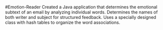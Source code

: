 #Emotion-Reader
Created a Java application that determines the emotional subtext of an email by analyzing individual words. 
Determines the names of both writer and subject for structured feedback. 
Uses a specially designed class with hash tables to organize the word associations.
